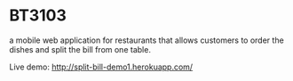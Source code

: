 # BT3103
a mobile web application for restaurants that allows customers to order the dishes and split the bill from one table.

Live demo: http://split-bill-demo1.herokuapp.com/

